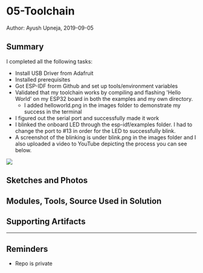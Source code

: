 #  05-Toolchain

Author: Ayush Upneja, 2019-09-05

## Summary

I completed all the following tasks:
- Install USB Driver from Adafruit
- Installed prerequisites
- Got ESP-IDF frorm Github and set up tools/environment variables
- Validated that my toolchain works by compiling and flashing 'Hello World' on my ESP32 board in both the examples and my own directory.
    - I added helloworld.png in the images folder to demonstrate my success in the terminal
- I figured out the serial port and successfully made it work
- I blinked the onboard LED through the esp-idf/examples folder. I had to change the port to #13 in order for the LED to successfully blink.
- A screenshot of the blinking is under blink.png in the images folder and I also uploaded a video to YouTube depicting the process you can see below.

<a href="http://www.youtube.com/watch?feature=player_embedded&v=gY3-x67SC3s
" target="_blank"><img src="http://img.youtube.com/vi/gY3-x67SC3s/0.jpg" 
/></a>

## Sketches and Photos


## Modules, Tools, Source Used in Solution


## Supporting Artifacts


-----

## Reminders
- Repo is private
